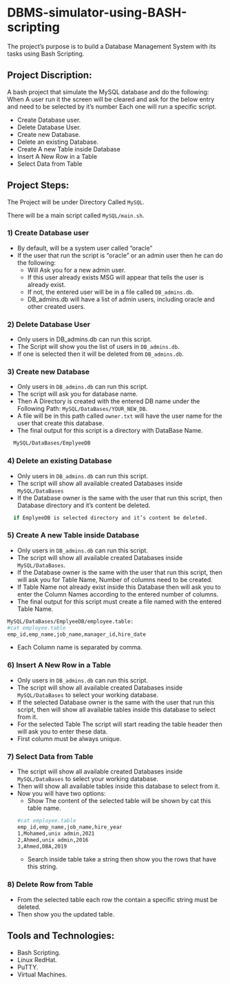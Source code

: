 # DBMS-simulator-using-BASH-scripting

The project’s purpose is to build a Database Management System with its tasks using Bash Scripting.

## Project Discription:

A bash project that simulate the MySQL database and do the following:
When A user run it the screen will be cleared and ask for the below entry and need to be selected by it’s number Each one will run a specific script.
- Create Database user.
- Delete Database User.
- Create new Database.
- Delete an existing Database.
- Create A new Table inside Database
- Insert A New Row in a Table
- Select Data from Table

## Project Steps:

The Project will be under Directory Called ```MySQL```.

There will be a main script called ```MySQL/main.sh```.

### 1) Create Database user
- By default, will be a system user called “oracle”
- If the user that run the script is “oracle” or an admin user then he can do the following:
  - Will Ask you for a new admin user.
  - If this user already exists MSG will appear that tells the user is already exist.
  - If not, the entered user will be in a file called ```DB_admins.db```.
  - DB_admins.db will have a list of admin users, including oracle and other created users.
  
### 2) Delete Database User
- Only users in DB_admins.db can run this script.
- The Script will show you the list of users in ```DB_admins.db```.
- If one is selected then it will be deleted from ```DB_admins.db```.

### 3) Create new Database
- Only users in ```DB_admins.db``` can run this script.
- The script will ask you for database name.
- Then A Directory is created with the entered DB name under the Following Path: ```MySQL/DataBases/YOUR_NEW_DB```.
- A file will be in this path called ```owner.txt``` will have the user name for the user that create this database.
- The final output for this script is a directory with DataBase Name.
```bash
  MySQL/DataBases/EmplyeeDB
```

### 4) Delete an existing Database
- Only users in ```DB_admins.db``` can run this script.
- The script will show all available created Databases inside ```MySQL/DataBases```
- If the Database owner is the same with the user that run this script, then Database directory and it’s content be deleted.
```bash
  if EmplyeeDB is selected directory and it’s content be deleted.
```

### 5) Create A new Table inside Database
- Only users in ```DB_admins.db``` can run this script.
- The script will show all available created Databases inside ```MySQL/DataBases```.
- If the Database owner is the same with the user that run this script, then will ask you for Table Name, Number of columns need to be created.
- If Table Name not already exist inside this Database then will ask you to enter the Column Names according to the entered number of columns.
- The final output for this script must create a file named with the entered Table Name.
```bash
MySQL/DataBases/EmplyeeDB/employee.table:
#cat employee.table
emp_id,emp_name,job_name,manager_id,hire_date
```
- Each Column name is separated by comma.

### 6) Insert A New Row in a Table
- Only users in ```DB_admins.db``` can run this script.
- The script will show all available created Databases inside ```MySQL/DataBases``` to select your working database.
- If the selected Database owner is the same with the user that run this script, then will show all available tables inside this database to select from it.
- For the selected Table The script will start reading the table header then will ask you to enter these data.
- First column must be always unique.

### 7) Select Data from Table
- The script will show all available created Databases inside ```MySQL/DataBases``` to select your working database.
- Then will show all available tables inside this database to select from it.
- Now you will have two options:
    - Show The content of the selected table will be shown by cat this table name.
    ```bash
    #cat employee.table
    emp_id,emp_name,job_name,hire_year
    1,Mohamed,unix admin,2021
    2,Ahmed,unix admin,2016
    3,Ahmed,DBA,2019
    ```
    - Search inside table take a string then show you the rows that have this string.

### 8) Delete Row from Table
- From the selected table each row the contain a specific string must be deleted.
- Then show you the updated table.


## Tools and Technologies:
- Bash Scripting.
- Linux RedHat.
- PuTTY.
- Virtual Machines.
